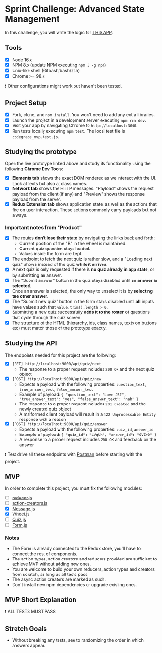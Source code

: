 # Sprint Challenge: Advanced State Management

In this challenge, you will write the logic for [THIS APP](https://advanced-state-wheel.herokuapp.com/).

## Tools

- [x] Node 16.x
- [x] NPM 8.x (update NPM executing `npm i -g npm`)
- [x] Unix-like shell (Gitbash/bash/zsh)
- [x] Chrome >= 98.x

❗ Other configurations might work but haven't been tested.

## Project Setup

- [x] Fork, clone, and `npm install`. You won't need to add any extra libraries.
- [x] Launch the project in a development server executing `npm run dev`.
- [x] Visit your app by navigating Chrome to `http://localhost:3000`.
- [x] Run tests locally executing `npm test`. The local test file is `codegrade_mvp.test.js`.

## Studying the prototype

Open the live prototype linked above and study its functionality using the following **Chrome Dev Tools**:

- [x] **Elements tab** shows the exact DOM rendered as we interact with the UI. Look at texts but also at class names.
- [x] **Network tab** shows the HTTP messages. "Payload" shows the request payload from the client (if any) and "Preview" shows the response payload from the server.
- [x] **Redux Extension tab** shows application state, as well as the actions that fire on user interaction. These actions commonly carry payloads but not always.

### Important notes from "Product"

- [x] The routes **don't lose their state** by navigating the links back and forth:
  - Current position of the "B" in the wheel is maintained.
  - Current quiz question stays loaded.
  - Values inside the form are kept.
- [x] The endpoint to fetch the next quiz is rather slow, and a "Loading next quiz" shows instead of the quiz **while it arrives**.
- [x]  A next quiz is only requested if there is **no quiz already in app state**, or by submitting an answer.
- [x] The "Submit answer" button in the quiz stays disabled until **an answer is selected**.
- [x] Once an answer is selected, the only way to unselect it is by **selecting the other answer**.
- [x] The "Submit new quiz" button in the form stays disabled until **all** inputs have values such that `value.trim().length > 0`.
- [x] Submitting a new quiz successfully **adds it to the roster** of questions that cycle through the quiz screen.
- [x] The structure of the HTML (hierarchy, ids, class names, texts on buttons etc) must match those of the prototype exactly.

## Studying the API

The endpoints needed for this project are the following:

- [x] `[GET] http://localhost:9000/api/quiz/next`
  - The response to a proper request includes `200 OK` and the next quiz object
- [x] `[POST] http://localhost:9000/api/quiz/new`
  - Expects a payload with the following properties: `question_text`, `true_answer_text`, `false_answer_text`
  - Example of payload: `{ "question_text": "Love JS?", "true_answer_text": "yes", "false_answer_text": "nah" }`
  - The response to a proper request includes `201 Created` and the newly created quiz object
  - A malformed client payload will result in a `422 Unprocessable Entity` response with a reason
- [x] `[POST] http://localhost:9000/api/quiz/answer`
  - Expects a payload with the following properties: `quiz_id`, `answer_id`
  - Example of payload: `{ "quiz_id": "LVqUh", "answer_id": "0VEv0" }`
  - A response to a proper request includes `200 OK` and feedback on the answer

❗ Test drive all these endpoints with [Postman](https://www.postman.com/downloads/) before starting with the project.

## MVP

In order to complete this project, you must fix the following modules:

- [ ] [reducer.js](frontend/state/reducer.js)
- [ ] [action-creators.js](frontend/state/action-creators.js)
- [x] [Message.js](frontend/components/Message.js)
- [x] [Wheel.js](frontend/components/Wheel.js)
- [ ] [Quiz.js](frontend/components/Quiz.js)
- [ ] [Form.js](frontend/components/Form.js)

### Notes

- The Form is already connected to the Redux store, you'll have to connect the rest of components.
- The action types, action creators and reducers provided are sufficient to achieve MVP without adding new ones.
- You are welcome to build your own reducers, action types and creators from scratch, as long as all tests pass.
- The async action creators are marked as such.
- Don't install new npm dependencies or upgrade existing ones.

## MVP Short Explanation

❗ ALL TESTS MUST PASS

## Stretch Goals

- Without breaking any tests, see to randomizing the order in which answers appear.
